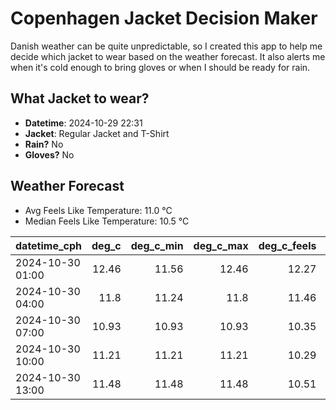 
# Copenhagen Jacket Decision Maker

Danish weather can be quite unpredictable, so I created this app to help me decide which jacket to wear based on the weather forecast. 
It also alerts me when it's cold enough to bring gloves or when I should be ready for rain.

## What Jacket to wear?

- **Datetime**: 2024-10-29 22:31
- **Jacket**: Regular Jacket and T-Shirt
- **Rain?** No
- **Gloves?** No

## Weather Forecast
- Avg Feels Like Temperature: 11.0 °C
- Median Feels Like Temperature: 10.5 °C

| datetime_cph     |   deg_c |   deg_c_min |   deg_c_max |   deg_c_feels | weather   | wind   | rain   |
|:-----------------|--------:|------------:|------------:|--------------:|:----------|:-------|:-------|
| 2024-10-30 01:00 |   12.46 |       11.56 |       12.46 |         12.27 | Clouds    | Low    | None   |
| 2024-10-30 04:00 |   11.8  |       11.24 |       11.8  |         11.46 | Clouds    | High   | None   |
| 2024-10-30 07:00 |   10.93 |       10.93 |       10.93 |         10.35 | Clouds    | High   | None   |
| 2024-10-30 10:00 |   11.21 |       11.21 |       11.21 |         10.29 | Clouds    | High   | None   |
| 2024-10-30 13:00 |   11.48 |       11.48 |       11.48 |         10.51 | Clouds    | High   | None   |
        